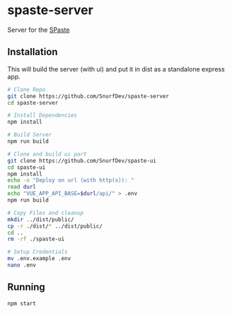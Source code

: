 # spaste-server
Server for the [SPaste](https://paste.snurf.dev)

## Installation
This will build the server (with ui) and put it in dist as a standalone express app.
```bash
# Clone Repo
git clone https://github.com/SnurfDev/spaste-server
cd spaste-server

# Install Dependencies
npm install

# Build Server
npm run build

# Clone and build ui part
git clone https://github.com/SnurfDev/spaste-ui
cd spaste-ui
npm install
echo -n "Deploy on url (with http(s)): "
read durl
echo "VUE_APP_API_BASE=$durl/api/" > .env
npm run build

# Copy Files and cleanup
mkdir ../dist/public/
cp -r ./dist/* ../dist/public/
cd ..
rm -rf ./spaste-ui

# Setup Credentials
mv .env.example .env
nano .env
```

## Running
```bash
npm start
```